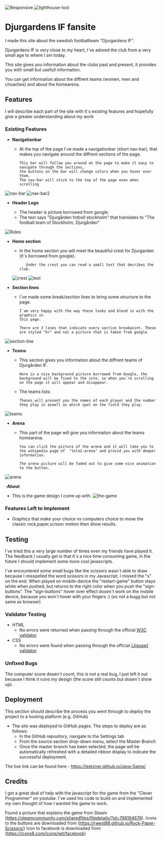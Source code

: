 ![Responsive](assets/Readme%20files/approved.jpg)
![lighthouse-tool](assets/Readme%20files/score1.jpg)

# Djurgardens IF fansite

I made this site about the swedish footballteam "Djurgardens IF".

Djurgardens IF is very close to my heart, I´ve adored the club from a very small age to where I am today.

This site gives you information about the clubs past and present, it provides you with small but usefull information.

You can get information about the diffrent teams (women, men and choaches) and about the homearena.

## Features 

I will describe each part of the site with it´s existing features and hopefully give a greater understanding about my work

### Existing Features

- __Navigationbar__

  - At the top of the page I´ve made a navigationbar (short nav-bar), that makes you navigate around the diffrent sections of the page.

        This bar will follow you around on the page to make it easy to navigate through the sections, 
        the buttons on the bar will change colors when you hover over them.
        The nav-bar will stick to the top of the page even when scrolling

![nav-bar](assets/Readme%20files/navbar.jpg)
![nav-bar2](assets/Readme%20files/navbar2.jpg)

- __Header Logo__
 
  - The header is picture borrowed from google.
  - The text says "Djurgården fotboll stockholm" that translates to "The football team of Stockholm, Djurgården"

![Rules](assets/pictures/difs.png)

- __Home section__

  -  In the home section you will meet the beautiful crest for Djurgarden (it´s borrowed from google).

            Under the crest you can read a small text that decribes the club.

  ![crest](assets/Readme%20files/crest.jpg)
  ![text](assets/Readme%20files/text.jpg)

- __Section lines__

  - I´ve made some break/section lines to bring some structure to the page.
       
        I´am very happy with the way these looks and blend in with the graphics in
        this page.

        There are 3 lines that indicate every section breakpoint. These are styled "hr" and not a picture that is taken from google
    
![section-line](assets/Readme%20files/break.jpg)

- __Teams__ 

  - This section gives you information about the diffrent teams of Djurgården IF.
        
        Here is a nice background picture borrowed from Google, the background will be fixed to the site, so when you´re scrolling on the page it will appear and disappear.

  - The teams lists:

        Theses will present you the names of each player and the number they play in aswell as which spot on the field they play.
  

![teams](assets/Readme%20files/teams.jpg)

- __Arena__

  - This part of the page will give you information about the teams homearena. 
    
        You can click the picture of the arena and it will take you to the wikipedia page of  "tele2-arena" and provid you with deeper information.

        The arena picture will be faded out to give some nice animation to the button.

![arena](assets/Readme%20files/arena-section.jpg)

-__About__

- This is the game design I come up with.
![the-game](assets/readme-files/website.jpg)
### Features Left to Implement

- Graphics that make your choice vs computers choice to move the classic rock,paper,scissor motion then show results.

## Testing 

I´ve tried this a very large number of times even my friends have played it.
The feedback I usually get is that it´s a nice time consuming game, in the future I should implement some more cool javascripts.

I´ve encountered some small bugs like the scissors wasn´t able to draw because I misspelled the word scissors in my Javascript, I missed the "s" on the end.
When played on mobile-device the "restart-game" button stays white when pushed, but returns to the right color when you push the "sign-buttons".
The "sign-buttons" hover over effect dosen´t work on the mobile device, because you won´t hover with your fingers :) (so not a bugg but not same as browser)

### Validator Testing 

- HTML
  - No errors were returned when passing through the official [W3C validator](https://validator.w3.org/nu/?doc=https%3A%2F%2Fleetzner.github.io%2FJava-Game%2F)
- CSS
  - No errors were found when passing through the official [(Jigsaw) validator](https://jigsaw.w3.org/css-validator/validator?uri=https%3A%2F%2Fleetzner.github.io%2FJava-Game%2F&profile=css3svg&usermedium=all&warning=1&vextwarning=&lang=sv)

### Unfixed Bugs

The computer score dosen´t count, this is not a real bug, I just left it out because I think it ruins my design (the score still counts but dosen´t show up).

## Deployment

This section should describe the process you went through to deploy the project to a hosting platform (e.g. GitHub) 

- The site was deployed to GitHub pages. The steps to deploy are as follows: 
  - In the GitHub repository, navigate to the Settings tab 
  - From the source section drop-down menu, select the Master Branch
  - Once the master branch has been selected, the page will be automatically refreshed with a detailed ribbon display to indicate the successful deployment. 

The live link can be found here - https://leetzner.github.io/Java-Game/


## Credits 

I got a great deal of help with the javascript for the game from the "Clever Programmer" on youtube.
I´ve used his code to build on and implemented my own thought of how I wanted the game to work.

Found a picture that explains the game from Steam (https://steamcommunity.com/sharedfiles/filedetails/?id=798194678).
Icons to the buttons are downloaded from (https://rwest88.github.io/Rock-Paper-Scissors/)
Icon to facebook is downloaded from (https://icons8.com/icons/set/facebook) 
